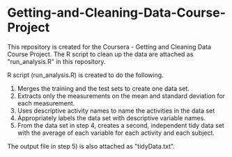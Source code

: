 # Getting-and-Cleaning-Data-Course-Project
This repository is created for the Coursera - Getting and Cleaning Data Course Project.
The R script to clean up the data are attached as "run_analysis.R" in this repository.

R script (run_analysis.R) is created to do the following.
1) Merges the training and the test sets to create one data set.
2) Extracts only the measurements on the mean and standard deviation for each measurement. 
3) Uses descriptive activity names to name the activities in the data set
4) Appropriately labels the data set with descriptive variable names. 
5) From the data set in step 4, creates a second, independent tidy data set with the average of each variable for each activity and each subject.

The output file in step 5) is also attached as "tidyData.txt".
